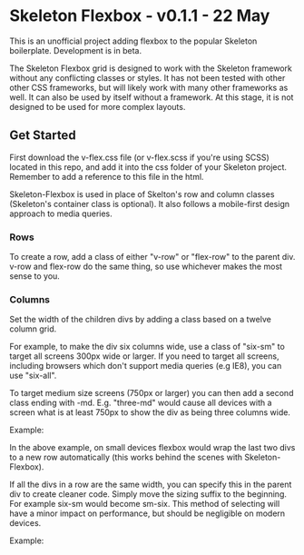 # Skeleton Flexbox - v0.1.1 - 22 May

This is an unofficial project adding flexbox to the popular Skeleton boilerplate. Development is in beta.

The Skeleton Flexbox grid is designed to work with the Skeleton framework without any conflicting classes or styles. It has not been tested with other other CSS frameworks, but will likely work with many other frameworks as well. It can also be used by itself without a framework. At this stage, it is not designed to be used for more complex layouts.


## Get Started
First download the v-flex.css file (or v-flex.scss if you're using SCSS) located in this repo, and add it into the css folder of your Skeleton project. Remember to add a reference to this file in the html.

Skeleton-Flexbox is used in place of Skelton's row and column classes (Skeleton's container class is optional). It also follows a mobile-first design approach to media queries.

### Rows
To create a row, add a class of either "v-row" or "flex-row" to the parent div. v-row and flex-row do the same thing, so use whichever makes the most sense to you.

### Columns
Set the width of the children divs by adding a class based on a twelve column grid.

For example, to make the div six columns wide, use a class of "six-sm" to target all screens 300px wide or larger. If you need to target all screens, including browsers which don't support media queries (e.g IE8), you can use "six-all".

To target medium size screens (750px or larger) you can then add a second class ending with -md. E.g. "three-md" would cause all devices with a screen what is at least 750px to show the div as being three columns wide.

Example:

<div class="v-row">
  <div class="six-sm three-md"></div>
  <div class="six-sm three-md"></div>
  <div class="six-sm three-md""></div>
  <div class="six-sm three-md""></div>
</div>

In the above example, on small devices flexbox would wrap the last two divs to a new row automatically (this works behind the scenes with Skeleton-Flexbox).

If all the divs in a row are the same width, you can specify this in the parent div to create cleaner code. Simply move the sizing suffix to the beginning. For example six-sm would become sm-six. This method of selecting will have a minor impact on performance, but should be negligible on modern devices.

Example:

<div class="v-row sm-six md-three">
  <div></div>
  <div></div>
  <div></div>
  <div></div>
</div>
